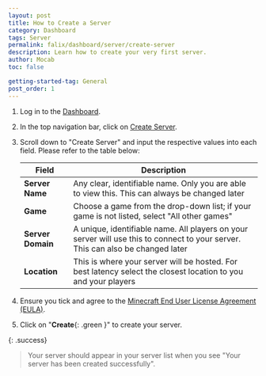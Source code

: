 ```yaml
---
layout: post
title: How to Create a Server
category: Dashboard
tags: Server
permalink: falix/dashboard/server/create-server
description: Learn how to create your very first server.
author: Mocab
toc: false

getting-started-tag: General
post_order: 1
---
```


1. Log in to the [Dashboard](https://client.falixnodes.net/).

2. In the top navigation bar, click on [Create Server](https://client.falixnodes.net/create).

3. Scroll down to "Create Server" and input the respective values into each field. Please refer to the table below:

    | Field             | Description                                                                                                                     |
    | ----------------- | ------------------------------------------------------------------------------------------------------------------------------- |
    | **Server Name**   | Any clear, identifiable name. Only you are able to view this. This can always be changed later                                  |
    | **Game**          | Choose a game from the drop-down list; if your game is not listed, select "All other games"                                     |
    | **Server Domain** | A unique, identifiable name. All players on your server will use this to connect to your server. This can also be changed later |
    | **Location**      | This is where your server will be hosted. For best latency select the closest location to you and your players                  |

4. Ensure you tick and agree to the [Minecraft End User License Agreement (EULA)](https://www.minecraft.net/en-us/eula).

5. Click on "**Create**{: .green }" to create your server.

{: .success}

> Your server should appear in your server list when you see "Your server has been created successfully".
